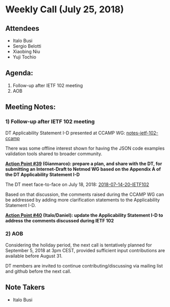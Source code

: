 Weekly Call (July 25, 2018)
===========================

Attendees
---------
- Italo Busi  
- Sergio Belotti  
- Xiaobing Niu  
- Yuji Tochio  
 
Agenda:
-------
1) Follow-up after IETF 102 meeting  
2) AOB  

Meeting Notes:
--------------

### 1) Follow-up after IETF 102 meeting

  
DT Applicability Statement I-D presented at CCAMP WG: [notes-ietf-102-ccamp](http://etherpad.tools.ietf.org:9000/p/notes-ietf-102-ccamp?useMonospaceFont=true)  
  
There was some offline interest shown for having the JSON code examples validation tools shared to broader community.  
  
**[Action Point #39](https://github.com/danielkinguk/transport-nbi/issues/39) (Gianmarco): prepare a plan, and share with the DT, for submitting an Internet-Draft to Netmod WG based on the Appendix A of the DT Applicability Statement I-D**  
  
The DT meet face-to-face on July 18, 2018: [2018-07-14-20-IETF102](https://github.com/danielkinguk/transport-nbi/tree/master/Meetings/2018-07-14-20-IETF102)  
  
Based on that discussion, the comments raised during the CCAMP WG can be addressed by adding more clarification statements to the Applicability Statement I-D.  
  
**[Action Point #40](https://github.com/danielkinguk/transport-nbi/issues/40) (Italo/Daniel): update the Applicability Statement I-D to address the comments discussed during IETF 102**  

### 2) AOB

Considering the holiday period, the next call is tentatively planned for September 5, 2018 at 3pm CEST, provided sufficient input contributions are available before August 31.  
  
DT members are invited to continue contributing/discussing via mailing list and github before the next call.  
  
Note Takers
-----------
- Italo Busi  
